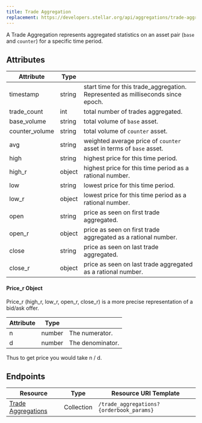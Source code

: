 ```yaml
---
title: Trade Aggregation
replacement: https://developers.stellar.org/api/aggregations/trade-aggregations/
---
```


A Trade Aggregation represents aggregated statistics on an asset pair (`base` and `counter`) for a specific time period.

## Attributes
| Attribute    | Type             |                                                                                                                        |
|--------------|------------------|------------------------------------------------------------------------------------------------------------------------|
| timestamp | string | start time for this trade_aggregation. Represented as milliseconds since epoch.|
| trade_count |  int | total number of trades aggregated.|
| base_volume | string | total volume of `base` asset.|
| counter_volume | string | total volume of `counter` asset.|
| avg | string | weighted average price of `counter` asset in terms of `base` asset.|
| high | string | highest price for this time period.|
| high_r | object | highest price for this time period as a rational number.|
| low | string | lowest price for this time period.|
| low_r | object | lowest price for this time period as a rational number.|
| open | string | price as seen on first trade aggregated.|
| open_r | object | price as seen on first trade aggregated as a rational number.|
| close | string | price as seen on last trade aggregated.|
| close_r | object | price as seen on last trade aggregated as a rational number.|

#### Price_r Object
Price_r (high_r, low_r, open_r, close_r) is a more precise representation of a bid/ask offer.

|    Attribute     |  Type  |                                                                                                                                |
| ---------------- | ------ | ------------------------------------------------------------------------------------------------------------------------------ |
| n               | number | The numerator.   |
| d              | number | The denominator.  |

Thus to get price you would take n / d.

## Endpoints

| Resource                 | Type       | Resource URI Template                |
|--------------------------|------------|--------------------------------------|
| [Trade Aggregations](../endpoints/trade_aggregations.md)       | Collection | `/trade_aggregations?{orderbook_params}`       |
